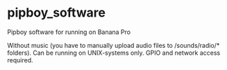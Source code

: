 # pipboy_software
Pipboy software for running on Banana Pro

Without music (you have to manually upload audio files to /sounds/radio/* folders). Can be running on UNIX-systems only. GPIO and network access required.
